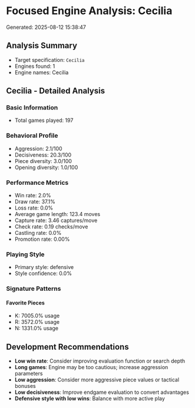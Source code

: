 # Focused Engine Analysis: Cecilia
Generated: 2025-08-12 15:38:47

## Analysis Summary
- Target specification: `Cecilia`
- Engines found: 1
- Engine names: Cecilia

## Cecilia - Detailed Analysis

### Basic Information
- Total games played: 197

### Behavioral Profile
- Aggression: 2.1/100
- Decisiveness: 20.3/100
- Piece diversity: 3.0/100
- Opening diversity: 1.0/100

### Performance Metrics
- Win rate: 2.0%
- Draw rate: 37.1%
- Loss rate: 0.0%
- Average game length: 123.4 moves
- Capture rate: 3.46 captures/move
- Check rate: 0.19 checks/move
- Castling rate: 0.0%
- Promotion rate: 0.00%

### Playing Style
- Primary style: defensive
- Style confidence: 0.0%

### Signature Patterns
#### Favorite Pieces
- K: 7005.0% usage
- R: 3572.0% usage
- N: 1331.0% usage

## Development Recommendations
- **Low win rate**: Consider improving evaluation function or search depth
- **Long games**: Engine may be too cautious; increase aggression parameters
- **Low aggression**: Consider more aggressive piece values or tactical bonuses
- **Low decisiveness**: Improve endgame evaluation to convert advantages
- **Defensive style with low wins**: Balance with more active play